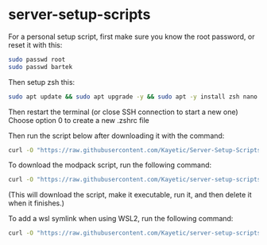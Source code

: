 # server-setup-scripts

For a personal setup script, first make sure you know the root password, or reset it with this:

```bash
sudo passwd root
sudo passwd bartek
```

Then setup zsh this:

```bash
sudo apt update && sudo apt upgrade -y && sudo apt -y install zsh nano curl && chsh -s $(which zsh)
```

Then restart the terminal (or close SSH connection to start a new one)
Choose option 0 to create a new .zshrc file

Then run the script below after downloading it with the command:

```bash
curl -O "https://raw.githubusercontent.com/Kayetic/Server-Setup-Scripts/main/setup.sh" && chmod +x ./setup.sh && ./setup.sh && rm ./setup.sh
```

To download the modpack script, run the following command:

```bash
curl -O "https://raw.githubusercontent.com/Kayetic/server-setup-scripts/main/minecraft-general.sh" && chmod +x minecraft-general.sh && sudo bash minecraft-general.sh && rm minecraft-general.sh
```

(This will download the script, make it executable, run it, and then delete it when it finishes.)

To add a wsl symlink when using WSL2, run the following command:

```bash
curl -O "https://raw.githubusercontent.com/Kayetic/server-setup-scripts/main/wsl-symlink.sh" && chmod +x wsl-symlink.sh && ./wsl-symlink.sh && rm wsl-symlink.sh
```
